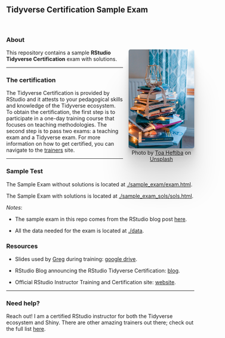 ## Tidyverse Certification Sample Exam

<br>

### About

<div style = 'float: right; width: 35%; text-align: center; margin-left: 15px;'>
  <img style="box-shadow:
  0 2.8px 2.2px rgba(0, 0, 0, 0.034),
  0 6.7px 5.3px rgba(0, 0, 0, 0.048),
  0 12.5px 10px rgba(0, 0, 0, 0.06),
  0 22.3px 17.9px rgba(0, 0, 0, 0.072),
  0 41.8px 33.4px rgba(0, 0, 0, 0.086),
  0 100px 80px rgba(0, 0, 0, 0.12);
  background: white;
  border-radius: 5px;
  background: #EEF2F7;" src="images/books.jpg">
 Photo by <a href="https://unsplash.com/@heftiba?utm_source=unsplash&utm_medium=referral&utm_content=creditCopyText">Toa
  Heftiba</a> on <a href="https://unsplash.com/images/things/book?utm_source=unsplash&utm_medium=referral&utm_content=creditCopyText">Unsplash</a>
</div>


This repository contains a sample **RStudio Tidyverse Certification**
exam with solutions.

<hr>

### The certification

The Tidyverse Certification is provided by RStudio and it attests to
your pedagogical skills and knowledge of the Tidyverse ecosystem. To
obtain the certification, the first step is to participate in a one-day
training course that focuses on teaching methodologies. The second step
is to pass two exams: a teaching exam and a Tidyverse exam. For more
information on how to get certified, you can navigate to the
[trainers](https://education.rstudio.com/trainers/) site.


<hr>

### Sample Test

The Sample Exam without solutions is located at
[./sample_exam/exam.html](https://marlycormar.github.io/tidyverse_sample_exam/sample_exam/exam.html).

The Sample Exam with solutions is located at
[./sample_exam_sols/sols.html](https://marlycormar.github.io/tidyverse_sample_exam/sample_exam_sols/sols.html).

*Notes*:

-   The sample exam in this repo comes from the RStudio blog post
    [here](https://education.rstudio.com/blog/2020/02/instructor-certification-exams/).

-   All the data needed for the exam is located at [./data](./data/).

### Resources

-   Slides used by [Greg](https://github.com/gvwilson) during training:
    [google
    drive](https://drive.google.com/drive/folders/13ohFt3D0EJ5PDbMaWTxnHH-hwA7G0IvY).

-   RStudio Blog announcing the RStudio Tidyverse Certification:
    [blog](https://education.rstudio.com/blog/2020/02/instructor-certification-exams/).

-   Official RStudio Instructor Training and Certification site:
    [website](https://education.rstudio.com/trainers/).


<hr>

### Need help?

Reach out! I am a certified RStudio instructor for both the Tidyverse
ecosystem and Shiny. There are other amazing trainers out there;
check out the full list [here](https://education.rstudio.com/trainers/).
